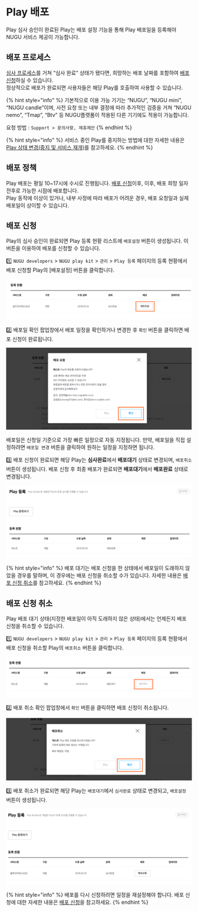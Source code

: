 # Play 배포

Play 심사 승인이 완료된 Play는 배포 설정 기능을 통해 Play 배포일을 등록해야 NUGU 서비스 제공이 가능합니다.

## 배포 프로세스 <a id="distribution-process"></a>

[심사 프로세스](../play-registration-and-review/play-review.md#review-process)를 거쳐 “심사 완료“ 상태가 됐다면, 희망하는 배포 날짜를 포함하여 [배포 신청](distribute-a-play.md#distribution-request)하실 수 있습니다.  
정상적으로 배포가 완료되면 사용자들은 해당 Play를 호출하여 사용할 수 있습니다.

{% hint style="info" %}
기본적으로 이용 가능 기기는 “NUGU”, “NUGU mini”, “NUGU candle”이며, 사전 요청 또는 내부 결정에 따라 추가적인 검증을 거쳐 “NUGU nemo”, “Tmap”, “Btv” 등 NUGU플랫폼이 적용된 다른 기기에도 적용이 가능합니다.

요청 방법 : `Support > 문의사항, 제휴제안`
{% endhint %}

{% hint style="info" %}
서비스 중인 Play를 중지하는 방법에 대한 자세한 내용은 [Play 상태 변경\(중지 및 서비스 재개\)](manage-a-play.md#change-play-status)를 참고하세요.
{% endhint %}

## 배포 정책 <a id="distribution-policy"></a>

Play 배포는 평일 10~17시에 수시로 진행됩니다. [배포 신청](distribute-a-play.md#distribution-request)이후, 이후, 배포 희망 일자 전후로 가능한 시점에 배포합니다.  
Play 동작에 이상이 있거나, 내부 사정에 따라 배포가 어려운 경우, 배포 요청일과 실제 배포일이 상이할 수 있습니다.

## 배포 신청 <a id="distribution-request"></a>

Play의 심사 승인이 완료되면 Play 등록 현황 리스트에 `배포설정` 버튼이 생성됩니다. 이 버튼을 이용하여 배포를 신청할 수 있습니다.



1️⃣ `NUGU developers` &gt; `NUGU play kit` &gt; `관리` &gt; `Play 등록` 페이지의 등록 현황에서 배포 신청할 Play의 \[배포설정\] 버튼을 클릭합니다.

![](../../.gitbook/assets/ch5_512_c01-1%20%281%29.png)

2️⃣ 배포일 확인 팝업창에서 배포 일정을 확인하거나 변경한 후 `확인` 버튼을 클릭하면 배포 신청이 완료됩니다.

![](../../.gitbook/assets/ch5_512_c02-1%20%282%29.png)

배포일은 신청일 기준으로 가장 빠른 일정으로 자동 지정됩니다. 만약, 배포일을 직접 설정하려면 `배포일 변경` 버튼을 클릭하여 원하는 일정을 지정하면 됩니다.



3️⃣ 배포 신청이 완료되면 해당 Play는 **심사완료**에서 **배포대기** 상태로 변경되며, `배포취소` 버튼이 생성됩니다. 배포 신청 후 최종 배포가 완료되면 **배포대기**에서 **배포완료** 상태로 변경됩니다.

![](../../.gitbook/assets/ch5_512_c03-20-3-.png)

{% hint style="info" %}
배포 대기는 배포 신청을 한 상태에서 배포일이 도래하지 않았을 경우를 말하며, 이 경우에는 배포 신청을 취소할 수가 있습니다. 자세한 내용은 [배포 신청 취소](distribute-a-play.md#distribution-requestcancellation)를 참고하세요.
{% endhint %}

## 배포 신청 취소 <a id="distribution-requestcancellation"></a>

Play 배포 대기 상태\(지정한 배포일이 아직 도래하지 않은 상태\)에서는 언제든지 배포 신청을 취소할 수 있습니다.

1️⃣ `NUGU developers` &gt; `NUGU play kit` &gt; `관리` &gt; `Play 등록` 페이지의 등록 현황에서 배포 신청을 취소할 Play의 `배포취소` 버튼을 클릭합니다.

![](../../.gitbook/assets/ch5_513_c01%20%282%29.png)

2️⃣ 배포 취소 확인 팝업창에서 `확인` 버튼을 클릭하면 배포 신청이 취소됩니다.

![](../../.gitbook/assets/ch5_513_c02-1%20%282%29.png)

3️⃣ 배포 취소가 완료되면 해당 Play는 `배포대기`에서 `심사완료` 상태로 변경되고, `배포설정` 버튼이 생성됩니다.

![](../../.gitbook/assets/ch4_432_c03-1-20-1-.png)

{% hint style="info" %}
배포를 다시 신청하려면 일정을 재설정해야 합니다. 배포 신청에 대한 자세한 내용은 [배포 신청](distribute-a-play.md#distribution-request)을 참고하세요.
{% endhint %}

